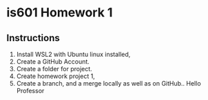 # is601 Homework 1
## Instructions
1. Install WSL2 with Ubuntu linux installed, 
2. Create a GitHub Account.
3. Create a folder for project. 
4. Create homework project 1, 
5. Create a branch, and a merge locally as well as on GitHub..
Hello Professor
